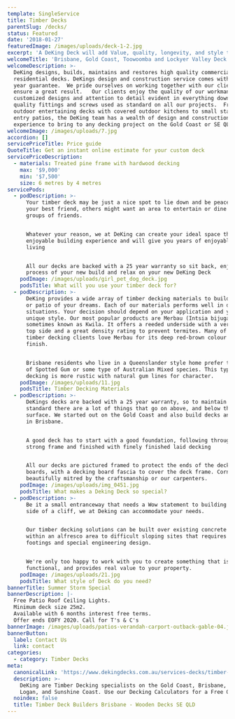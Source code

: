 ```yaml
---
template: SingleService
title: Timber Decks
parentSlug: /decks/
status: Featured
date: '2018-01-27'
featuredImage: /images/uploads/deck-1-2.jpg
excerpt: 'A DeKing Deck will add Value, quality, longevity, and style to your home.'
welcomeTitle: 'Brisbane, Gold Coast, Toowoomba and Lockyer Valley Deck Builder'
welcomeDescription: >-
  DeKing designs, builds, maintains and restores high quality commercial and
  residential decks. DeKings design and construction service comes with a 25
  year guarantee.  We pride ourselves on working together with our clients to
  ensure a great result.   Our clients enjoy the quality of our workmanship,
  customized designs and attention to detail evident in everything down to the
  quality fittings and screws used as standard on all our projects.  From large
  outdoor entertaining decks with covered outdoor kitchens to small statement
  entry patios, the DeKing team has a wealth of design and construction
  experience to bring to any decking project on the Gold Coast or SE QLD.
welcomeImage: /images/uploads/7.jpg
accordion: []
servicePriceTitle: Price guide
QuoteTitle: Get an instant online estimate for your custom deck
servicePriceDescription:
  - materials: Treated pine frame with hardwood decking
    max: '$9,000'
    min: '$7,500'
    size: 6 metres by 4 metres
servicePods:
  - podDescription: >-
      Your timber deck may be just a nice spot to lie down and be peaceful with
      your best friend, others might want an area to entertain or dine with
      groups of friends.


      Whatever your reason, we at DeKing can create your ideal space that is an
      enjoyable building experience and will give you years of enjoyable outdoor
      living


      All our decks are backed with a 25 year warranty so sit back, enjoy the
      process of your new build and relax on your new DeKing Deck
    podImage: /images/uploads/girl_pet_dog_deck.jpg
    podsTitle: What will you use your timber deck for?
  - podDescription: >-
      DeKing provides a wide array of timber decking materials to build the deck
      or patio of your dreams. Each of our materials performs well in different
      situations. Your decision should depend on your application and your own
      unique style. Our most popular products are Merbau (Intsia bijuga),
      sometimes known as Kwila. It offers a reeded underside with a very smooth
      top side and a great density rating to prevent termites. Many of our
      timber decking clients love Merbau for its deep red-brown colour and even
      finish.


      Brisbane residents who live in a Queenslander style home prefer the look
      of Spotted Gum or some type of Australian Mixed species. This type of
      decking is more rustic with natural gum lines for character.
    podImage: /images/uploads/11.jpg
    podsTitle: Timber Decking Materials
  - podDescription: >-
      DeKings decks are backed with a 25 year warranty, so to maintain this
      standard there are a lot of things that go on above, and below the decking
      surface. We started out on the Gold Coast and also build decks and patios
      in Brisbane.


      A good deck has to start with a good foundation, following through a
      strong frame and finished with finely finished laid decking


      All our decks are pictured framed to protect the ends of the decking
      boards, with a decking board fascia to cover the deck frame. Corners are
      beautifully mitred by the craftsmanship or our carpenters.
    podImage: /images/uploads/img_0451.jpg
    podsTitle: What makes a Deking Deck so special?
  - podDescription: >-
      Be it a small entranceway that needs a Wow statement to building on the
      side of a cliff, we at Deking can accommodate your needs.


      Our timber decking solutions can be built over existing concrete or tiles
      within an alfresco area to difficult sloping sites that requires large
      footings and special engineering design.


      We're only too happy to work with you to create something that is unique,
      functional, and provides real value to your property.
    podImage: /images/uploads/21.jpg
    podsTitle: What style of Deck do you need?
bannerTitle: Summer Storm Special
bannerDescription: |-
  Free Patio Roof Ceiling Lights.
  Minimum deck size 25m2.
  Available with 6 months interest free terms.
  Offer ends EOFY 2020. Call for T's & C's
bannerImage: /images/uploads/patios-verandah-carport-outback-gable-04.jpg
bannerButton:
  label: Contact Us
  link: contact
categories:
  - category: Timber Decks
meta:
  canonicalLink: 'https://www.dekingdecks.com.au/services-decks/timber-decks/'
  description: >-
    DeKing are Timber Decking specialists on the Gold Coast, Brisbane, Ipswich,
    Logan, and Sunshine Coast. Use our Decking Calculators for a Free Quote.
  noindex: false
  title: Timber Deck Builders Brisbane - Wooden Decks SE QLD
---
```


